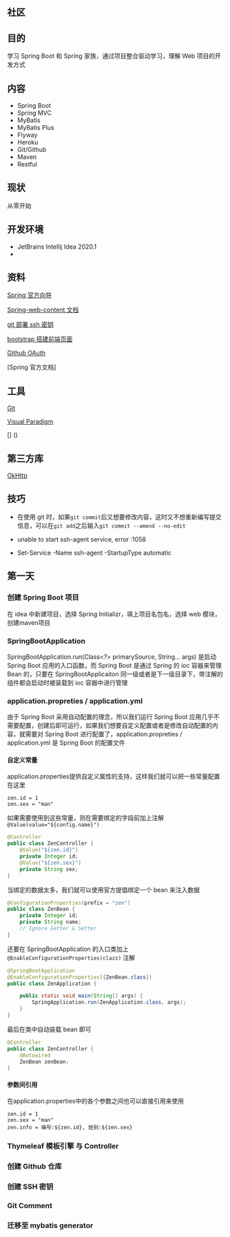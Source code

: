 ## 社区



## 目的

学习 Spring Boot 和 Spring 家族，通过项目整合驱动学习，理解 Web 项目的开发方式



## 内容

- Spring Boot
- Spring MVC
- MyBatis
- MyBatis Plus
- Flyway
- Heroku
- Git/Github
- Maven
- Restful



## 现状

从零开始



## 开发环境

- JetBrains Intellij Idea 2020.1
- 



## 资料

[Spring 官方向导](https://spring.io/guides)

[Spring-web-content 文档](https://spring.io/guides/gs/serving-web-content/) 

[git 部署 ssh 密钥](https://developer.github.com/v3/guides/managing-deploy-keys/#deploy-keys) 

[bootstrap 搭建前端页面](https://v3.bootcss.com/getting-started/) 

[Github OAuth](https://developer.github.com/apps/building-oauth-apps/creating-an-oauth-app/)

[Spring 官方文档]
## 工具

[Git](https://git-scm.com/)

[Visual Paradigm](https://www.visual-paradigm.com/cn/)

[] ()

## 第三方库
[OkHttp](https://square.github.io/okhttp)

## 技巧

- 在使用 git 时，如果`git commit`后又想要修改内容，这时又不想重新编写提交信息，可以在`git add`之后输入`git commit --amend --no-edit`

- unable to start ssh-agent service, error :1058

- Set-Service -Name ssh-agent -StartupType automatic

  

## 第一天

### 创建 Spring Boot 项目

在 idea 中新建项目，选择 Spring Initializr，填上项目名包名，选择 web 模块，创建maven项目

### SpringBootApplication

SpringBootApplication.run(Class<?> primarySource, String... args) 是启动 Spring Boot 应用的入口函数，而 Spring Boot 是通过 Spring 的 ioc 容器来管理 Bean 的，只要在 SpringBootApplicaiton 同一级或者是下一级目录下，带注解的组件都会启动时被装载到 ioc 容器中进行管理

### application.propreties / application.yml

由于 Spring Boot 采用自动配置的理念，所以我们运行 Spring Boot 应用几乎不需要配置，创建后即可运行，如果我们想要自定义配置或者是修改自动配置的内容，就需要对 Spring Boot 进行配置了，application.propreties / application.yml 是 Spring Boot 的配置文件

#### 自定义常量

application.properties提供自定义属性的支持，这样我们就可以把一些常量配置在这里

```properties
zen.id = 1
zen.sex = "man"
```

如果需要使用到这些常量，则在需要绑定的字段前加上注解`@Value(value="${config.name}")`

```java
@Controller
public class ZenController {
    @Value("${zen.id}")
    private Integer id;
    @Value("${zen.sex}")
    private String sex;
}
```

当绑定的数据太多，我们就可以使用官方提倡绑定一个 bean 来注入数据

```java
@ConfigurationProperties(prefix = "zen")
public class ZenBean {
    private Integer id;
    private String name;
    // Ignore Getter & Setter
}
```

还要在 SpringBootApplication 的入口类加上 `@EnableConfigurationProperties(clazz)` 注解

```java
@SpringBootApplication
@EnableConfigurationProperties({ZenBean.class})
public class ZenApplication {

    public static void main(String[] args) {
        SpringApplication.run(ZenApplication.class, args);
    }
}

```

最后在类中自动装载 bean 即可

```java
@Controller
public class ZenController {
    @Autowired
    ZenBean zenBean;
}
```

#### 参数间引用

在application.properties中的各个参数之间也可以直接引用来使用

```properties
zen.id = 1
zen.sex = "man"
zen.info = 编号:${zen.id}, 姓别:${zen.sex}
```



### Thymeleaf 模板引擎 与 Controller



### 创建 Github 仓库



### 创建 SSH 密钥



### Git Comment



### 迁移至 mybatis generator


